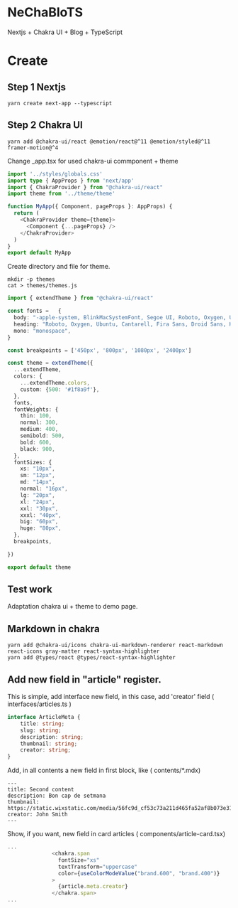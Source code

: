 # NeChaBloTS

Nextjs + Chakra UI + Blog + TypeScript

# Create

## Step 1 Nextjs

```
yarn create next-app --typescript
``` 

## Step 2 Chakra UI

```
yarn add @chakra-ui/react @emotion/react@^11 @emotion/styled@^11 framer-motion@^4
```

Change _app.tsx for used chakra-ui commponent + theme
``` typescript
import '../styles/globals.css'
import type { AppProps } from 'next/app'
import { ChakraProvider } from "@chakra-ui/react"
import theme from '../theme/theme'

function MyApp({ Component, pageProps }: AppProps) {
  return (
    <ChakraProvider theme={theme}>
      <Component {...pageProps} />
    </ChakraProvider>
  )
}
export default MyApp

```
Create directory and file for theme.

``` shell
mkdir -p themes
cat > themes/themes.js
```

``` typescript
import { extendTheme } from "@chakra-ui/react"

const fonts =   {
  body: "-apple-system, BlinkMacSystemFont, Segoe UI, Roboto, Oxygen, Ubuntu, Cantarell, Fira Sans, Droid Sans, Helvetica Neue, sans-serif",
  heading: "Roboto, Oxygen, Ubuntu, Cantarell, Fira Sans, Droid Sans, Helvetica Neue, sans-serif",
  mono: "monospace",
}

const breakpoints = ['450px', '800px', '1080px', '2400px']

const theme = extendTheme({
  ...extendTheme,
  colors: {
    ...extendTheme.colors,
    custom: {500: '#1f8a9f'},
  },
  fonts,
  fontWeights: {
    thin: 100,
    normal: 300,
    medium: 400,
    semibold: 500,
    bold: 600,
    black: 900,
  },
  fontSizes: {
    xs: "10px",
    sm: "12px",
    md: "14px",
    normal: "16px",
    lg: "20px",
    xl: "24px",
    xxl: "30px",
    xxxl: "40px",
    big: "60px",
    huge: "80px",
  },
  breakpoints,

})

export default theme
```

## Test work

Adaptation chakra ui + theme to demo page.


## Markdown in chakra

```
yarn add @chakra-ui/icons chakra-ui-markdown-renderer react-markdown react-icons gray-matter react-syntax-highlighter
yarn add @types/react @types/react-syntax-highlighter
```

## Add new field in "article" register.

This is simple, add interface new field, in this case, add 'creator' field ( interfaces/articles.ts )
``` ts
interface ArticleMeta {
    title: string;
    slug: string;
    description: string;
    thumbnail: string;
    creator: string;
}
```
Add, in all contents a new field in first block, like ( contents/*.mdx)
```
---
title: Second content
description: Bon cap de setmana
thumbnail: https://static.wixstatic.com/media/56fc9d_cf53c73a211d465fa52af8b073e31400~mv2.png
creator: John Smith
---
```
Show, if you want, new field in card articles ( components/article-card.tsx)
``` ts
...
              <chakra.span
                fontSize="xs"
                textTransform="uppercase"
                color={useColorModeValue("brand.600", "brand.400")}
              >
                {article.meta.creator}
              </chakra.span>
...
```





